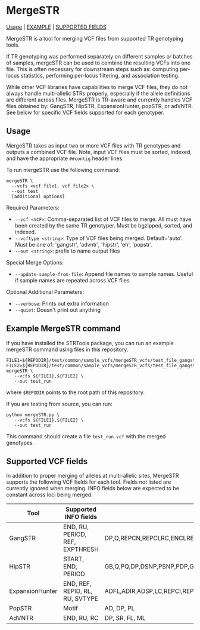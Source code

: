 # MergeSTR 
<a href="#usage">Usage</a> | <a href="#example">EXAMPLE</a> | <a href="#supported">SUPPORTED FIELDS</a> 


MergeSTR is a tool for merging VCF files from supported TR genotyping tools.

If TR genotyping was performed separately on different samples or batches of samples, mergeSTR can be used to combine the resulting VCFs into one file. This is often necessary for downstream steps such as: computing per-locus statistics, performing per-locus filtering, and association testing.

While other VCF libraries have capabilities to merge VCF files, they do not always handle multi-allelic STRs properly, especially if the allele definitions are different across files. MergeSTR is TR-aware and currently handles VCF files obtained by: GangSTR, HipSTR, ExpansionHunter, popSTR, or adVNTR. See below for specific VCF fields supported for each genotyper.

<a name="usage"></a>
## Usage 
MergeSTR takes as input two or more VCF files with TR genotypes and outputs a combined VCF file. Note, input VCF files must be sorted, indexed, and have the appropriate `##contig` header lines.

To run mergeSTR use the following command: 
```
mergeSTR \
  --vcfs <vcf file1, vcf file2> \
  --out test
  [additional options]
```

Required Parameters: 
* `--vcf <VCF>`: Comma-separated list of VCF files to merge. All must have been created by the same TR genotyper. Must be bgzipped, sorted, and indexed. 
* `--vcftype <string>`: Type of VCF files being merged. Default='auto'. Must be one of: 'gangstr', 'advntr', 'hipstr', 'eh', 'popstr'.
* `--out <string>`: prefix to name output files

Special Merge Options: 
* `--update-sample-from-file`: Append file names to sample names. Useful if sample names are repeated across VCF files.

Optional Additional Parameters: 
* `--verbose`: Prints out extra information 
* `--quiet`: Doesn't print out anything 

<a name="example"></a>
## Example MergeSTR command 

If you have installed the STRTools package, you can run an example mergeSTR command using files in this repository.

```
FILE1=${REPODIR}/test/common/sample_vcfs/mergeSTR_vcfs/test_file_gangstr1.vcf.gz
FILE2=${REPODIR}/test/common/sample_vcfs/mergeSTR_vcfs/test_file_gangstr2.vcf.gz
mergeSTR \
   --vcfs ${FILE1},${FILE2} \
   --out test_run
```
where `$REPODIR` points to the root path of this repository.

If you are testing from source, you can run:
```
python mergeSTR.py \
   --vcfs ${FILE1},${FILE2} \
   --out test_run
```

This command should create a file `test_run.vcf` with the merged genotypes.

<a name="supported"></a>

## Supported VCF fields

In addition to proper merging of alleles at multi-allelic sites, MergeSTR supports the following VCF fields for each tool. Fields not listed are currently ignored when merging. INFO fields below are expected to be constant across loci being merged.

| Tool | Supported INFO fields | Supported FORMAT fields |
|-----|---------|--------|
| GangSTR | END, RU, PERIOD, REF, EXPTHRESH | DP,Q,REPCN,REPCI,RC,ENCLREADS,FLNKREADS,ML,INS,STDERR,QEXP |
| HipSTR | START, END, PERIOD| GB,Q,PQ,DP,DSNP,PSNP,PDP,GLDIFF,DSTUTTER,DFLANKINDEL,AB,FS,DAB,ALLREADS,MALLREADS|
| ExpansionHunter | END, REF, REPID, RL, RU, SVTYPE |ADFL,ADIR,ADSP,LC,REPCI,REPCN,SO |
| PopSTR | Motif| AD, DP, PL|
| AdVNTR |END, RU, RC |DP, SR, FL, ML |
